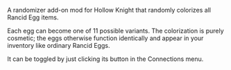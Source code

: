 A randomizer add-on mod for Hollow Knight that randomly colorizes all Rancid Egg items.

Each egg can become one of 11 possible variants. The colorization is purely cosmetic; the eggs otherwise
function identically and appear in your inventory like ordinary Rancid Eggs.

It can be toggled by just clicking its button in the Connections menu.